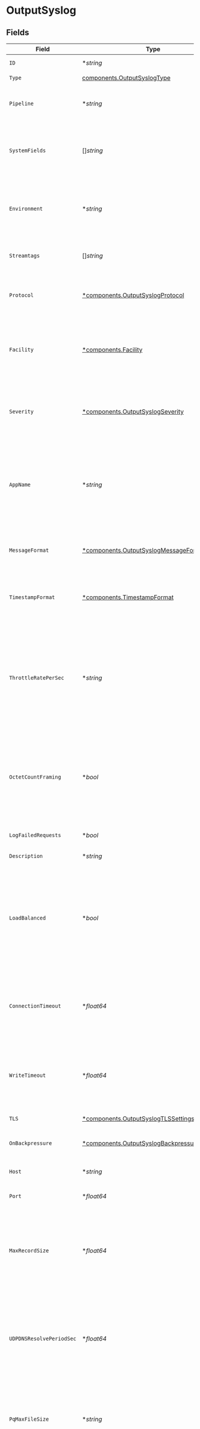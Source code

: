 # OutputSyslog


## Fields

| Field                                                                                                                                                                                                                                                          | Type                                                                                                                                                                                                                                                           | Required                                                                                                                                                                                                                                                       | Description                                                                                                                                                                                                                                                    |
| -------------------------------------------------------------------------------------------------------------------------------------------------------------------------------------------------------------------------------------------------------------- | -------------------------------------------------------------------------------------------------------------------------------------------------------------------------------------------------------------------------------------------------------------- | -------------------------------------------------------------------------------------------------------------------------------------------------------------------------------------------------------------------------------------------------------------- | -------------------------------------------------------------------------------------------------------------------------------------------------------------------------------------------------------------------------------------------------------------- |
| `ID`                                                                                                                                                                                                                                                           | **string*                                                                                                                                                                                                                                                      | :heavy_minus_sign:                                                                                                                                                                                                                                             | Unique ID for this output                                                                                                                                                                                                                                      |
| `Type`                                                                                                                                                                                                                                                         | [components.OutputSyslogType](../../models/components/outputsyslogtype.md)                                                                                                                                                                                     | :heavy_check_mark:                                                                                                                                                                                                                                             | N/A                                                                                                                                                                                                                                                            |
| `Pipeline`                                                                                                                                                                                                                                                     | **string*                                                                                                                                                                                                                                                      | :heavy_minus_sign:                                                                                                                                                                                                                                             | Pipeline to process data before sending out to this output                                                                                                                                                                                                     |
| `SystemFields`                                                                                                                                                                                                                                                 | []*string*                                                                                                                                                                                                                                                     | :heavy_minus_sign:                                                                                                                                                                                                                                             | Fields to automatically add to events, such as cribl_pipe. Supports wildcards.                                                                                                                                                                                 |
| `Environment`                                                                                                                                                                                                                                                  | **string*                                                                                                                                                                                                                                                      | :heavy_minus_sign:                                                                                                                                                                                                                                             | Optionally, enable this config only on a specified Git branch. If empty, will be enabled everywhere.                                                                                                                                                           |
| `Streamtags`                                                                                                                                                                                                                                                   | []*string*                                                                                                                                                                                                                                                     | :heavy_minus_sign:                                                                                                                                                                                                                                             | Tags for filtering and grouping in @{product}                                                                                                                                                                                                                  |
| `Protocol`                                                                                                                                                                                                                                                     | [*components.OutputSyslogProtocol](../../models/components/outputsyslogprotocol.md)                                                                                                                                                                            | :heavy_minus_sign:                                                                                                                                                                                                                                             | The network protocol to use for sending out syslog messages                                                                                                                                                                                                    |
| `Facility`                                                                                                                                                                                                                                                     | [*components.Facility](../../models/components/facility.md)                                                                                                                                                                                                    | :heavy_minus_sign:                                                                                                                                                                                                                                             | Default value for message facility. Will be overwritten by value of __facility if set. Defaults to user.                                                                                                                                                       |
| `Severity`                                                                                                                                                                                                                                                     | [*components.OutputSyslogSeverity](../../models/components/outputsyslogseverity.md)                                                                                                                                                                            | :heavy_minus_sign:                                                                                                                                                                                                                                             | Default value for message severity. Will be overwritten by value of __severity if set. Defaults to notice.                                                                                                                                                     |
| `AppName`                                                                                                                                                                                                                                                      | **string*                                                                                                                                                                                                                                                      | :heavy_minus_sign:                                                                                                                                                                                                                                             | Default name for device or application that originated the message. Defaults to Cribl, but will be overwritten by value of __appname if set.                                                                                                                   |
| `MessageFormat`                                                                                                                                                                                                                                                | [*components.OutputSyslogMessageFormat](../../models/components/outputsyslogmessageformat.md)                                                                                                                                                                  | :heavy_minus_sign:                                                                                                                                                                                                                                             | The syslog message format depending on the receiver's support                                                                                                                                                                                                  |
| `TimestampFormat`                                                                                                                                                                                                                                              | [*components.TimestampFormat](../../models/components/timestampformat.md)                                                                                                                                                                                      | :heavy_minus_sign:                                                                                                                                                                                                                                             | Timestamp format to use when serializing event's time field                                                                                                                                                                                                    |
| `ThrottleRatePerSec`                                                                                                                                                                                                                                           | **string*                                                                                                                                                                                                                                                      | :heavy_minus_sign:                                                                                                                                                                                                                                             | Rate (in bytes per second) to throttle while writing to an output. Accepts values with multiple-byte units, such as KB, MB, and GB. (Example: 42 MB) Default value of 0 specifies no throttling.                                                               |
| `OctetCountFraming`                                                                                                                                                                                                                                            | **bool*                                                                                                                                                                                                                                                        | :heavy_minus_sign:                                                                                                                                                                                                                                             | Prefix messages with the byte count of the message. If disabled, no prefix will be set, and the message will be appended with a \n.                                                                                                                            |
| `LogFailedRequests`                                                                                                                                                                                                                                            | **bool*                                                                                                                                                                                                                                                        | :heavy_minus_sign:                                                                                                                                                                                                                                             | Use to troubleshoot issues with sending data                                                                                                                                                                                                                   |
| `Description`                                                                                                                                                                                                                                                  | **string*                                                                                                                                                                                                                                                      | :heavy_minus_sign:                                                                                                                                                                                                                                             | N/A                                                                                                                                                                                                                                                            |
| `LoadBalanced`                                                                                                                                                                                                                                                 | **bool*                                                                                                                                                                                                                                                        | :heavy_minus_sign:                                                                                                                                                                                                                                             | For optimal performance, enable load balancing even if you have one hostname, as it can expand to multiple IPs.  If this setting is disabled, consider enabling round-robin DNS.                                                                               |
| `ConnectionTimeout`                                                                                                                                                                                                                                            | **float64*                                                                                                                                                                                                                                                     | :heavy_minus_sign:                                                                                                                                                                                                                                             | Amount of time (milliseconds) to wait for the connection to establish before retrying                                                                                                                                                                          |
| `WriteTimeout`                                                                                                                                                                                                                                                 | **float64*                                                                                                                                                                                                                                                     | :heavy_minus_sign:                                                                                                                                                                                                                                             | Amount of time (milliseconds) to wait for a write to complete before assuming connection is dead                                                                                                                                                               |
| `TLS`                                                                                                                                                                                                                                                          | [*components.OutputSyslogTLSSettingsClientSide](../../models/components/outputsyslogtlssettingsclientside.md)                                                                                                                                                  | :heavy_minus_sign:                                                                                                                                                                                                                                             | N/A                                                                                                                                                                                                                                                            |
| `OnBackpressure`                                                                                                                                                                                                                                               | [*components.OutputSyslogBackpressureBehavior](../../models/components/outputsyslogbackpressurebehavior.md)                                                                                                                                                    | :heavy_minus_sign:                                                                                                                                                                                                                                             | How to handle events when all receivers are exerting backpressure                                                                                                                                                                                              |
| `Host`                                                                                                                                                                                                                                                         | **string*                                                                                                                                                                                                                                                      | :heavy_minus_sign:                                                                                                                                                                                                                                             | The hostname of the receiver                                                                                                                                                                                                                                   |
| `Port`                                                                                                                                                                                                                                                         | **float64*                                                                                                                                                                                                                                                     | :heavy_minus_sign:                                                                                                                                                                                                                                             | The port to connect to on the provided host                                                                                                                                                                                                                    |
| `MaxRecordSize`                                                                                                                                                                                                                                                | **float64*                                                                                                                                                                                                                                                     | :heavy_minus_sign:                                                                                                                                                                                                                                             | Maximum size of syslog messages. Make sure this value is less than or equal to the MTU to avoid UDP packet fragmentation.                                                                                                                                      |
| `UDPDNSResolvePeriodSec`                                                                                                                                                                                                                                       | **float64*                                                                                                                                                                                                                                                     | :heavy_minus_sign:                                                                                                                                                                                                                                             | How often to resolve the destination hostname to an IP address. Ignored if the destination is an IP address. A value of 0 means every message sent will incur a DNS lookup.                                                                                    |
| `PqMaxFileSize`                                                                                                                                                                                                                                                | **string*                                                                                                                                                                                                                                                      | :heavy_minus_sign:                                                                                                                                                                                                                                             | The maximum size to store in each queue file before closing and optionally compressing (KB, MB, etc.)                                                                                                                                                          |
| `PqMaxSize`                                                                                                                                                                                                                                                    | **string*                                                                                                                                                                                                                                                      | :heavy_minus_sign:                                                                                                                                                                                                                                             | The maximum disk space that the queue can consume (as an average per Worker Process) before queueing stops. Enter a numeral with units of KB, MB, etc.                                                                                                         |
| `PqPath`                                                                                                                                                                                                                                                       | **string*                                                                                                                                                                                                                                                      | :heavy_minus_sign:                                                                                                                                                                                                                                             | The location for the persistent queue files. To this field's value, the system will append: /<worker-id>/<output-id>.                                                                                                                                          |
| `PqCompress`                                                                                                                                                                                                                                                   | [*components.OutputSyslogCompression](../../models/components/outputsyslogcompression.md)                                                                                                                                                                      | :heavy_minus_sign:                                                                                                                                                                                                                                             | Codec to use to compress the persisted data                                                                                                                                                                                                                    |
| `PqOnBackpressure`                                                                                                                                                                                                                                             | [*components.OutputSyslogQueueFullBehavior](../../models/components/outputsyslogqueuefullbehavior.md)                                                                                                                                                          | :heavy_minus_sign:                                                                                                                                                                                                                                             | How to handle events when the queue is exerting backpressure (full capacity or low disk). 'Block' is the same behavior as non-PQ blocking. 'Drop new data' throws away incoming data, while leaving the contents of the PQ unchanged.                          |
| `PqMode`                                                                                                                                                                                                                                                       | [*components.OutputSyslogMode](../../models/components/outputsyslogmode.md)                                                                                                                                                                                    | :heavy_minus_sign:                                                                                                                                                                                                                                             | In Error mode, PQ writes events to the filesystem if the Destination is unavailable. In Backpressure mode, PQ writes events to the filesystem when it detects backpressure from the Destination. In Always On mode, PQ always writes events to the filesystem. |
| `PqControls`                                                                                                                                                                                                                                                   | [*components.OutputSyslogPqControls](../../models/components/outputsyslogpqcontrols.md)                                                                                                                                                                        | :heavy_minus_sign:                                                                                                                                                                                                                                             | N/A                                                                                                                                                                                                                                                            |